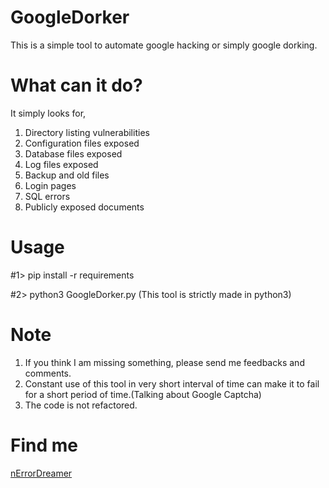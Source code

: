 # GoogleDorker

This is a simple tool to automate google hacking or simply google dorking.

# What can it do?
It simply looks for,
1) Directory listing vulnerabilities
2) Configuration files exposed
3) Database files exposed
4) Log files exposed
5) Backup and old files
6) Login pages
7) SQL errors
8) Publicly exposed documents

# Usage
#1> pip install -r requirements

#2> python3 GoogleDorker.py (This tool is strictly made in python3)

# Note
1) If you think I am missing something, please send me feedbacks and comments.
2) Constant use of this tool in very short interval of time can make it to fail for a short period of time.(Talking about Google Captcha)
3) The code is not refactored.

# Find me
<a href="https://fb.com/nErrorDreamer">nErrorDreamer</a>
 

